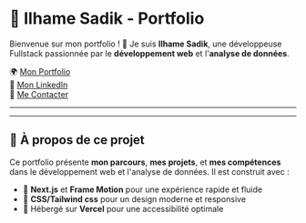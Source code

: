 # 🚀 Ilhame Sadik - Portfolio

Bienvenue sur mon portfolio ! 👋 Je suis **Ilhame Sadik**, une développeuse Fullstack passionnée par le **développement web** et l'**analyse de données**.

🌍 [Mon Portfolio](https://portfolio-git-main-ilhame-sadiks-projects.vercel.app/)  
🔗 [Mon LinkedIn](https://www.linkedin.com/in/ilhame-sadik-4a2404163/)  
📧 [Me Contacter](mailto:sadikilham2002@gmail.com)  

---


---

## 📂 **À propos de ce projet**
Ce portfolio présente **mon parcours**, **mes projets**, et **mes compétences** dans le développement web et l'analyse de données. Il est construit avec :
- 🚀 **Next.js** et **Frame Motion** pour une expérience rapide et fluide  
- 🎨 **CSS/Tailwind css** pour un design moderne et responsive  
- 🔗 Hébergé sur **Vercel** pour une accessibilité optimale  


